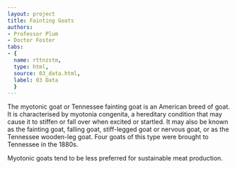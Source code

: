 ```yaml
---
layout: project
title: Fainting Goats
authors:
- Professor Plum
- Doctor Foster
tabs:
- {
  name: rttnzstm,
  type: html,
  source: 03_data.html,
  label: 03 Data
  }
---
```


The myotonic goat or Tennessee fainting goat is an American breed of goat. It is characterised by myotonia congenita, a hereditary condition that may cause it to stiffen or fall over when excited or startled. It may also be known as the fainting goat, falling goat, stiff-legged goat or nervous goat, or as the Tennessee wooden-leg goat. Four goats of this type were brought to Tennessee in the 1880s.

Myotonic goats tend to be less preferred for sustainable meat production.

